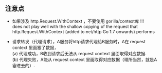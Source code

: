 ## 注意点

- 如果涉及 http.Request.WithContext ，不要使用 gorilla/context库 !!!  
  does not play well with the shallow copying of the request that http.Request.WithContext (added to net/http Go 1.7
  onwards) performs

- 请求转发（代理请求），A服务将http请求代理给B服务时，A在 request context 里面塞了数据，  
  (a) 代理成功，B收到请求后无法从 request context 里面取得对应数据.  
  (b) 代理失败，A能从 request context 里面取得对应数据（理所当然，就是A塞进去的）.  


